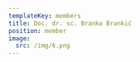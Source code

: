 ```yaml
---
templateKey: members
title: Doc. dr. sc. Branko Brankić
position: member
image:
  src: /img/6.png
---
```

